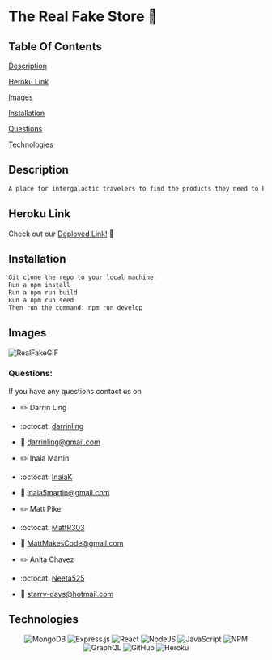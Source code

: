 # The Real Fake Store :milky_way:


 
 ## Table Of Contents
 
[Description](#description)

[Heroku Link](#herokulink)

[Images](#images)

[Installation](#installation)

[Questions](#questions)

[Technologies](#technologies)



## Description

```md
A place for intergalactic travelers to find the products they need to keep sane on their long journeys through space. Whether they want something unique or something real fake, the real fake store has it all. Our application is web responsive, easily visible on a mobile device or from your spaceship’s console. 

```
## Heroku Link
Check out our [Deployed Link!](https://real-fake-store.herokuapp.com/) :rocket:

## Installation 
```md
Git clone the repo to your local machine.
Run a npm install
Run a npm run build
Run a npm run seed
Then run the command: npm run develop
```
 

## 


## Images
![RealFakeGIF](client/build/images/project3.gif)


### Questions:

If you have any questions contact us on

- :pencil2: Darrin Ling 
- :octocat: [darrinling](https://github.com/darrinling)
- :email: darrinling@gmail.com

- :pencil2: Inaia Martin
- :octocat: [InaiaK](https://github.com/inaia@gmail.com) 
- :email: inaia5martin@gmail.com

- :pencil2: Matt Pike 
- :octocat: [MattP303](https://github.com/MattP303)
- :email: MattMakesCode@gmail.com

- :pencil2: Anita Chavez 
- :octocat: [Neeta525](https://github.com/Neeta525)
- :email: starry-days@hotmail.com

## Technologies
<div align="center">

![MongoDB](https://img.shields.io/badge/MongoDB-%234ea94b.svg?style=for-the-badge&logo=mongodb&logoColor=white)
![Express.js](https://img.shields.io/badge/express.js-%23404d59.svg?style=for-the-badge&logo=express&logoColor=%2361DAFB)
![React](https://img.shields.io/badge/react-%2320232a.svg?style=for-the-badge&logo=react&logoColor=%2361DAFB)
![NodeJS](https://img.shields.io/badge/node.js-6DA55F?style=for-the-badge&logo=node.js&logoColor=white)
![JavaScript](https://img.shields.io/badge/javascript-%23323330.svg?style=for-the-badge&logo=javascript&logoColor=%23F7DF1E)
![NPM](https://img.shields.io/badge/NPM-%23000000.svg?style=for-the-badge&logo=npm&logoColor=white)
![GraphQL](https://img.shields.io/badge/-GraphQL-E10098?style=for-the-badge&logo=graphql&logoColor=white)
![GitHub](https://img.shields.io/badge/github-%23121011.svg?style=for-the-badge&logo=github&logoColor=white)
![Heroku](https://img.shields.io/badge/heroku-%23430098.svg?style=for-the-badge&logo=heroku&logoColor=white)

</div>
